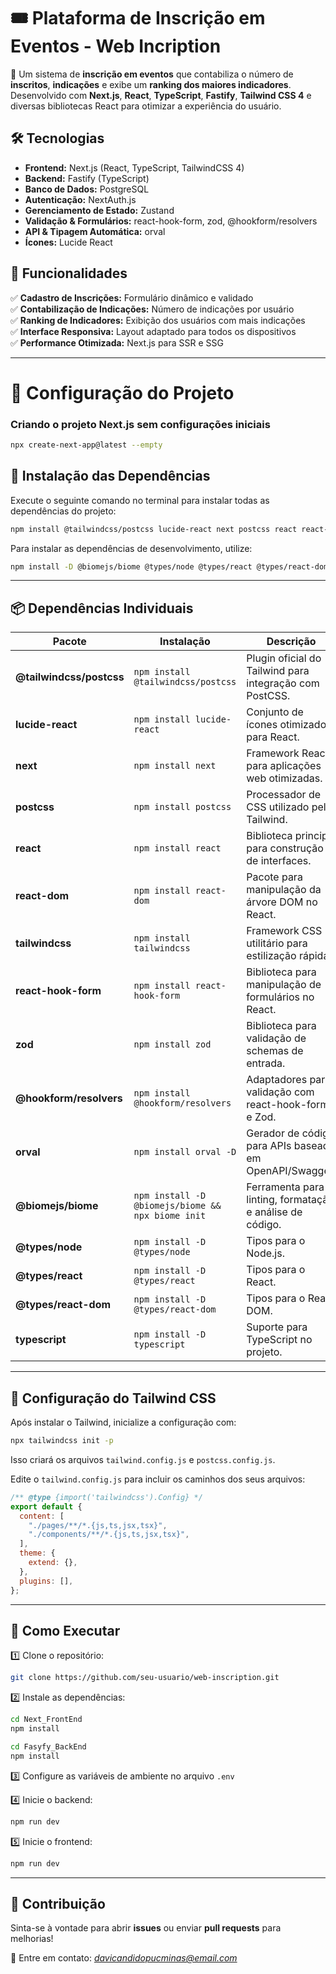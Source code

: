 # 🎟️ Plataforma de Inscrição em Eventos - Web Incription

🚀 Um sistema de **inscrição em eventos** que contabiliza o número de **inscritos**, **indicações** e exibe um **ranking dos maiores indicadores**. Desenvolvido com **Next.js**, **React**, **TypeScript**, **Fastify**, **Tailwind CSS 4** e diversas bibliotecas React para otimizar a experiência do usuário.

## 🛠 Tecnologias

- **Frontend:** Next.js (React, TypeScript, TailwindCSS 4)
- **Backend:** Fastify (TypeScript)
- **Banco de Dados:** PostgreSQL
- **Autenticação:** NextAuth.js
- **Gerenciamento de Estado:** Zustand
- **Validação & Formulários:** react-hook-form, zod, @hookform/resolvers
- **API & Tipagem Automática:** orval
- **Ícones:** Lucide React

## 🎯 Funcionalidades

✅ **Cadastro de Inscrições:** Formulário dinâmico e validado  
✅ **Contabilização de Indicações:** Número de indicações por usuário  
✅ **Ranking de Indicadores:** Exibição dos usuários com mais indicações  
✅ **Interface Responsiva:** Layout adaptado para todos os dispositivos  
✅ **Performance Otimizada:** Next.js para SSR e SSG

---

# 🚀 Configuração do Projeto

### Criando o projeto Next.js sem configurações iniciais

```sh
npx create-next-app@latest --empty
```

## 📌 Instalação das Dependências

Execute o seguinte comando no terminal para instalar todas as dependências do projeto:

```sh
npm install @tailwindcss/postcss lucide-react next postcss react react-dom tailwindcss react-hook-form zod @hookform/resolvers orval
```

Para instalar as dependências de desenvolvimento, utilize:

```sh
npm install -D @biomejs/biome @types/node @types/react @types/react-dom typescript
```

---

## 📦 Dependências Individuais

| Pacote                   | Instalação                                        | Descrição                                                |
| ------------------------ | ------------------------------------------------- | -------------------------------------------------------- |
| **@tailwindcss/postcss** | `npm install @tailwindcss/postcss`                | Plugin oficial do Tailwind para integração com PostCSS.  |
| **lucide-react**         | `npm install lucide-react`                        | Conjunto de ícones otimizados para React.                |
| **next**                 | `npm install next`                                | Framework React para aplicações web otimizadas.          |
| **postcss**              | `npm install postcss`                             | Processador de CSS utilizado pelo Tailwind.              |
| **react**                | `npm install react`                               | Biblioteca principal para construção de interfaces.      |
| **react-dom**            | `npm install react-dom`                           | Pacote para manipulação da árvore DOM no React.          |
| **tailwindcss**          | `npm install tailwindcss`                         | Framework CSS utilitário para estilização rápida.        |
| **react-hook-form**      | `npm install react-hook-form`                     | Biblioteca para manipulação de formulários no React.     |
| **zod**                  | `npm install zod`                                 | Biblioteca para validação de schemas de entrada.         |
| **@hookform/resolvers**  | `npm install @hookform/resolvers`                 | Adaptadores para validação com react-hook-form e Zod.    |
| **orval**                | `npm install orval -D`                            | Gerador de código para APIs baseado em OpenAPI/Swagger.  |
| **@biomejs/biome**       | `npm install -D @biomejs/biome && npx biome init` | Ferramenta para linting, formatação e análise de código. |
| **@types/node**          | `npm install -D @types/node`                      | Tipos para o Node.js.                                    |
| **@types/react**         | `npm install -D @types/react`                     | Tipos para o React.                                      |
| **@types/react-dom**     | `npm install -D @types/react-dom`                 | Tipos para o React DOM.                                  |
| **typescript**           | `npm install -D typescript`                       | Suporte para TypeScript no projeto.                      |

---

## 🔧 Configuração do Tailwind CSS

Após instalar o Tailwind, inicialize a configuração com:

```sh
npx tailwindcss init -p
```

Isso criará os arquivos `tailwind.config.js` e `postcss.config.js`.

Edite o `tailwind.config.js` para incluir os caminhos dos seus arquivos:

```js
/** @type {import('tailwindcss').Config} */
export default {
  content: [
    "./pages/**/*.{js,ts,jsx,tsx}",
    "./components/**/*.{js,ts,jsx,tsx}",
  ],
  theme: {
    extend: {},
  },
  plugins: [],
};
```

---

## 🚀 Como Executar

1️⃣ Clone o repositório:

```sh
git clone https://github.com/seu-usuario/web-inscription.git
```

2️⃣ Instale as dependências:

```sh
cd Next_FrontEnd
npm install

cd Fasyfy_BackEnd
npm install


```

3️⃣ Configure as variáveis de ambiente no arquivo `.env`

4️⃣ Inicie o backend:

```sh
npm run dev
```

5️⃣ Inicie o frontend:

```sh
npm run dev
```

---

## 📌 Contribuição

Sinta-se à vontade para abrir **issues** ou enviar **pull requests** para melhorias!

📩 Entre em contato: *davicandidopucminas@email.com*
